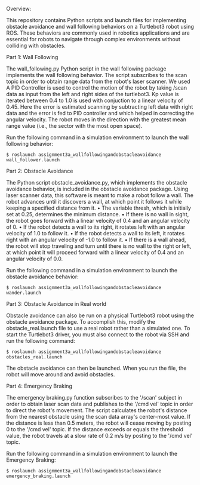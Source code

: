 Overview:

This repository contains Python scripts and launch files for implementing obstacle avoidance and wall following behaviors on a Turtlebot3 robot using ROS. These behaviors are commonly used in robotics applications and are essential for robots to navigate through complex environments without colliding with obstacles.                       
 
Part 1: Wall Following

The wall_following.py Python script in the wall following package implements the wall following behavior.
The script subscribes to the scan topic in order to obtain range data from the robot's laser scanner.
We used A PID Controller is used to control the motion of the robot by taking /scan data as input from the left and right sides of the turtlebot3. Kp value is iterated between 0.4 to 1.0 is used with conjuction to a linear velocity of 0.45. Here the error is estimated scanning by subtracting left data with right data and the error is fed to PID controller and which helped in correcting the angular velocity.
The robot moves in the direction with the greatest mean range value (i.e., the sector with the most open space).

Run the following command in a simulation environment to launch the wall following behavior: 

    $ roslaunch assignment3a_wallfollowingandobstacleavoidance wall_follower.launch

Part 2: Obstacle Avoidance

The Python script obstacle_avoidance.py, which implements the obstacle avoidance behavior, is included in the obstacle avoidance package.
Using laser scanner data, this software is meant to make a robot follow a wall.
The robot advances until it discovers a wall, at which point it follows it while keeping a specified distance from it.
    • The variable thresh, which is initially set at 0.25, determines the minimum distance. 
    • If there is no wall in sight, the robot goes forward with a linear velocity of 0.4 and an angular velocity of 0.
    • If the robot detects a wall to its right, it rotates left with an angular velocity of 1.0 to follow it.
    • If the robot detects a wall to its left, it rotates right with an angular velocity of -1.0 to follow it.
    • If there is a wall ahead, the robot will stop traveling and turn until there is no wall to the right or left, at which point it will proceed forward with a linear velocity of 0.4 and an angular velocity of 0.0. 

Run the following command in a simulation environment to launch the obstacle avoidance behavior: 

    $ roslaunch assignment3a_wallfollowingandobstacleavoidance wander.launch

Part 3: Obstacle Avoidance in Real world


Obstacle avoidance can also be run on a physical Turtlebot3 robot using the obstacle avoidance package.
To accomplish this, modify the obstacle_real.launch file to use a real robot rather than a simulated one.
To start the Turtlebot3 driver, you must also connect to the robot via SSH and run the following command: 

    $ roslaunch assignment3a_wallfollowingandobstacleavoidance obstacles_real.launch

The obstacle avoidance can then be launched.
When you run the file, the robot will move around and avoid obstacles. 


Part 4: Emergency Braking

The emergency braking.py function subscribes to the '/scan' subject in order to obtain laser scan data and publishes to the '/cmd vel' topic in order to direct the robot's movement.
The script calculates the robot's distance from the nearest obstacle using the scan data array's center-most value.
If the distance is less than 0.5 meters, the robot will cease moving by posting 0 to the '/cmd vel' topic.
If the distance exceeds or equals the threshold value, the robot travels at a slow rate of 0.2 m/s by posting to the '/cmd vel' topic. 

Run the following command in a simulation environment to launch the Emergency Braking:

    $ roslaunch assignment3a_wallfollowingandobstacleavoidance emergency_braking.launch
